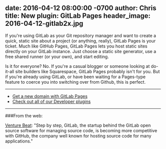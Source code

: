 date: 2016-04-12 08:00:00 -0700
author: Chris
title: New plugin: GitLab Pages
header_image: 2016-04-12-gitlab2x.jpg
----

If you're using GitLab as your Git repository manager and want to create a quick, static site about a project (or anything, really), GitLab Pages is your ticket. Much like GitHub Pages, GitLab Pages lets you host static sites directly on your GitLab instance. Just choose a static site generator, use a free shared runner (or your own), and start editing. 

Is it for everyone? No. If you're a casual blogger or someone looking at do-it-all site builders like Squarespace, GitLab Pages probably isn't for you. But if you're already using GitLab, or have been waiting for a Pages-type feature to coerce you into switching over from Github, this is perfect.

***
+ [Get a new domain with GitLab Pages](https://iwantmyname.com/services/developer/gitlab-pages)
+ [Check out all of our Developer plugins](https://iwantmyname.com/services/developer/)

***

###From the web:

[Venture Beat](http://venturebeat.com/2015/12/22/gitlab-just-launched-another-feature-that-will-help-it-compete-with-github/): "Step by step, GitLab, the startup behind the GitLab open source software for managing source code, is becoming more competitive with GitHub, the company well known for hosting source code for many applications."

